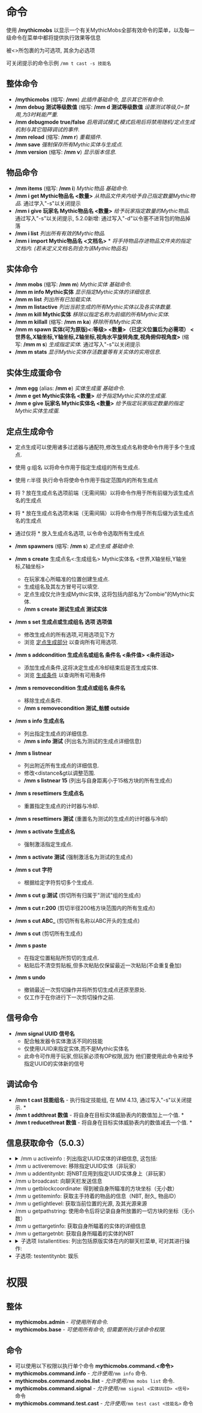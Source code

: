 # 命令

使用 **/mythicmobs** 以显示一个有关MythicMobs全部有效命令的菜单，以及每一级命令在菜单中都将提供执行效果等信息

被<>所包裹的为可选项, 其余为必选项

可关闭提示的命令示例 `/mm t cast -s 技能名`

## 整体命令

* **/mythicmobs** (缩写: **/mm**) _此插件基础命令, 显示其它所有命令._
* **/mm debug 测试等级数值** (缩写: **/mm d 测试等级数值** _设置测试等级,0=禁用,为3时耗能严重._
* **/mm debugmode true/false** _启用调试模式,模式启用后将禁用随机/定点生成机制与其它阻碍调试的事件._
* **/mm reload** (缩写: **/mm r**) _重载插件._
* **/mm save** _强制保存所有Mythic实体与生成点._
* **/mm version** (缩写: **/mm v**) _显示版本信息._

## 物品命令

* **/mm items** (缩写: **/mm i**) _Mythic物品 基础命令._
* **/mm i get Mythic物品名 <数量>** _从物品文件夹内给予自己指定数量Mythic物品._ 通过学入"-s"以关闭提示
* **/mm i give 玩家名 Mythic物品名 <数量>** _给予玩家指定数量的Mythic物品._ 通过写入"-s"以关闭提示, 5.2.0新增: 通过写入"-d"以令塞不进背包的物品掉落
* **/mm i list** _列出所有有效的Mythic物品._
* **/mm i import Mythic物品名 <文档名>** \* _将手持物品存进物品文件夹的指定文档内. (若未定义文档名则会为该Mythic物品名)_

## 实体命令

* **/mm mobs** (缩写: **/mm m**) _Mythic实体 基础命令._
* **/mm m info Mythic实体** _显示指定Mythic实体的详细信息._
* **/mm m list** _列出所有已加载实体._
* **/mm m listactive** _列出当前生成的所有Mythic实体以及各实体数量._
* **/mm m kill Mythic实体**  _移除以指定名称为前缀的所有Mythic实体._
* **/mm m killall** (缩写: **/mm m ka**) _移除所有Mythic实体._
* **/mm m spawn 实体(可为原版)<:等级> <数量>（已定义位置后为必需项） <世界名,X轴坐标,Y轴坐标,Z轴坐标,视角水平旋转角度,视角俯仰视角度>** (缩写: **/mm m s**) _生成指定实体._ 通过写入"-s"以关闭提示
* **/mm m stats** _显示Mythic实体存活数量等有关实体的实用信息._

## 实体生成蛋命令

* **/mm egg** (alias: **/mm e**) _实体生成蛋 基础命令._
* **/mm e get Mythic实体名 <数量>** _给予指定Mythic实体的生成蛋._
* **/mm e give 玩家名 Mythic实体名 <数量>** _给予指定玩家指定数量的指定Mythic实体生成蛋._

## 定点生成命令

* 定点生成可以使用诸多过滤器与通配符,修改生成点名称使命令作用于多个生成点.
* 使用 g:组名 以将命令作用于指定生成组的所有生成点.
* 使用 r:半径 执行命令将使命令作用于指定范围内的所有生成点
* 将 ? 放在生成点名选项前端（无需间隔）以将命令作用于所有前缀为该生成点名的生成点
* 将 * 放在生成点名选项末端（无需间隔）以将命令作用于所有后缀为该生成点名的生成点
* 通过仅将 * 放入生成点名选项, 以令命令选取所有生成点

* **/mm spawners** (缩写: **/mm s**) _定点生成 基础命令._
* **/mm s create** 生成点名<:生成组名> Mythic实体名 <世界,X轴坐标,Y轴坐标,Z轴坐标>
  * 在玩家准心所瞄准的位置创建生成点.
  * 生成组名及其左方冒号可以填空.
  * 定点生成仅允许生成Mythic实体, 这将包括内部名为"Zombie"的Mythic实体.
  * **/mm s create 测试生成点 测试实体**
* **/mm s set 生成点或生成组名 选项 选项值**
  * 修改生成点的所有选项,可用选项见下方
  * 浏览 [定点生成部分](%E5%AE%9A%E7%82%B9%E7%94%9F%E6%88%90) 以查询所有可用选项.
* **/mm s addcondition 生成点名或组名 条件名 <条件值> <条件活动>**
  * 添加生成点条件,这将决定生成点冷却结束后是否生成实体.
  * 浏览 [生成条件](%E5%AE%9A%E7%82%B9%E7%94%9F%E6%88%90/%E6%9D%A1%E4%BB%B6) 以查询所有可用条件
* **/mm s removecondition 生成点或组名 条件名**
  * 移除生成点条件.
  * **/mm s removecondition 测试_骷髅 outside**
* **/mm s info 生成点名**
  * 列出指定生成点的详细信息.
  * **/mm s info 测试** (列出名为测试的生成点详细信息)
* **/mm s listnear <distance>**
  * 列出附近所有生成点的详细信息.
  * 修改<distance&gt以调整范围.
  * **/mm s listnear 15** (列出与自身距离小于15格方块的所有生成点)
* **/mm s resettimers 生成点名**
  * 重置指定生成点的计时器与冷却.
* **/mm s resettimers 测试** (重置名为测试的生成点的计时器与冷却)
* **/mm s activate 生成点名**
  * 强制激活指定生成点.
* **/mm s activate 测试** (强制激活名为测试的生成点)
* **/mm s cut 字符**
  * 根据给定字符剪切多个生成点.
* **/mm s cut g:测试** (剪切所有归属于"测试"组的生成点)
* **/mm s cut r:200** (剪切半径200格方块范围内的所有生成点)
* **/mm s cut ABC_** (剪切所有名称以ABC开头的生成点)
* **/mm s cut** (剪切所有生成点)
* **/mm s paste**
  * 在指定位置粘贴所剪切的生成点.
  * 粘贴后不清空剪贴板,但多次粘贴仅保留最近一次粘贴(不会重复叠加)
* **/mm s undo**
  * 撤销最近一次剪切操作并将所剪切生成点还原至原处.
  * 仅工作于在你进行下一次剪切操作之前.

## 信号命令

* **/mm signal UUID 信号名**
  * 配合触发器令实体激活不同的技能
  * 仅使用UUID来指定实体,而不是Mythic实体名
  * 此命令可作用于玩家,但玩家必须有OP权限,因为 他们要使用此命令来给予指定UUID的实体新的信号

## 调试命令

* **/mm t cast 技能组名** - 执行指定技能组, 在 MM 4.13, 通过写入"-s"以关闭提示. *
* **/mm t addthreat 数值** - 将自身在目标实体威胁表内的数值加上一个值. *
* **/mm t reducethreat 数值** - 将自身在目标实体威胁表内的数值减去一个值. *

## 信息获取命令（5.0.3）

* <details><summary>/mm u activeinfo <UUID>: 列出指定UUID实体的详细信息, 这包括:</summary>
  * 实体的UUID（UUID）<br>
  * 实体是否为有效的Mythic实体（Is Active MythicMob）<br>
  * 实体是否处在虚空（Is In Void List）<br>
  * 实体种类（EntityType）<br>
  * 实体内部名（MythicType）<br>
  * 实体所处世界, 视角（yaw, pitch）, 具体坐标（精确到小数点后14位）（Location）<br>
  * 实体等级（Level）<br>
  * 实体最大生命（TypeHealth）<br>
  * 实体等级额外生命（+LevelHealth）<br>
  * 实体当前生命（TargetHealth）<br>
  * 实体近身攻击伤害上下限（TypeDamage -1to-1表示原版默认）<br>
  * 实体近身攻击伤害（TargetDamage -1表示原版默认）<br>
  * 实体等级所提供的技能威力（+LevelPower）<br>
  * 实体最大技能威力（TargetPower）<br>
  * 实体的主人（Owner）<br>
  * 实体当前所处姿势（Current Stance）<br>
  * 实体是否拥有重力（Has Gravity）<br>
  * 实体是否拥有AI（Has AI）<br>
  * 实体是否被栓绳栓住（Is Leashed）<br>
  * 实体是否被读取为已死亡实体（Is Marked as Dead）<br>
  * 实体是否被读取为有效的实体（Is Marked as Valid）<br>
  * 实体是否启用威胁表（Using ThreatTable）</details>
* /mm u activeremove: 移除指定UUID实体（非玩家）
* /mm u addentitynbt: 将NBT应用到指定UUID实体身上（非玩家）
* /mm u broadcast: 向聊天栏发送信息
* /mm u getblockcoordinate: 得到被自身所瞄准的方块坐标（无小数）
* /mm u getiteminfo: 获取主手持着的物品的信息（NBT, 耐久, 物品ID）
* /mm u getlightlevel: 获取当前位置的光源, 及其光源来源
* /mm u getpathstring: 使用命令后将记录自身所放置的一切方块的坐标（无小数）
* /mm u gettargetinfo: 获取自身所瞄着的实体的详细信息
* /mm u gettargetnbt: 获取自身所瞄着的实体的NBT
* <details><summary>子选项 listallentities: 列出包括原版实体在内的聊天栏菜单, 可对其进行操作:</summary>
  * TP: 传送到该实体
  * Info: 列出详细信息
  * D: 删除该实体（非玩家）
  * TPHERE: 传送实体到自身
* 子选项: testentitynbt: 娱乐

# 权限

## 整体

* **mythicmobs.admin** - _可使用所有命令._
* **mythicmobs.base** - _可使用所有命令, 但需要所执行该命令权限._

## 命令

* 可以使用以下权限以执行单个命令 **mythicmobs.command.<命令>**
* **mythicmobs.command.info** - _允许使用_`/mm info` 命令.
* **mythicmobs.command.mobs.list** - _允许使用_`/mm mobs list` 命令.
* **mythicmobs.command.signal** - _允许使用_`/mm signal <实体UUID> <信号>` 命令
* **mythicmobs.command.test.cast** - _允许使用_`/mm test cast <技能名>` 命令
